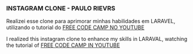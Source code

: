 ### INSTAGRAM CLONE - PAULO RIEVRS

<p>Realizei esse clone para aprimorar minhas habilidades em LARAVEL, utilizando o tutorial do <a target="_blank" href="https://www.youtube.com/watch?v=ImtZ5yENzgE&t=9172s">FREE CODE CAMP NO YOUTUBE</a></p>

<p>I realized this instagram clone to enhance my skills in LARAVAL, watching the tutorial of <a target="_blank" href="https://www.youtube.com/watch?v=ImtZ5yENzgE&t=9172s">FREE CODE CAMP IN YOUTUBE </a></p>
